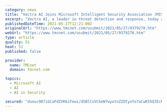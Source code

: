 ```yaml
---
category: news
title: "Vectra AI Joins Microsoft Intelligent Security Association (MISA)"
excerpt: "Vectra AI, a leader in threat detection and response, today announced that it has joined the Microsoft Intelligent Security Association (MISA). MISA is an ecosystem of independent software vendors and managed security service providers currently spearheading enterprise defense against the latest cyber threats."
publishedDateTime: 2021-05-27T12:21:00Z
originalUrl: "https://www.tmcnet.com/usubmit/2021/05/27/9379278.htm"
webUrl: "https://www.tmcnet.com/usubmit/2021/05/27/9379278.htm"
type: article
quality: 51
heat: 51
published: false

provider:
  name: TMCnet
  domain: tmcnet.com

topics:
  - Microsoft AI
  - AI
  - AI in Security

secured: "duouc907iGCaFdZVK6iFewi/dSBlCvVCkeW7wyotnZZOtyxYo7aCwKS5QIEcNIWZwr8dr91/zPcmktym9wZy4EBJN3jD1yRWGJdx8fTIsX278t0B+jUhyCauUDgFAZ/SEBBRu1uu1J4JLq7nn6W0LQPuSVyndCuqLFOSnZzeKxXIjUlPQCJudC+jKrB0iQPd8+6npUWIUBlmSogMYRg0hClM+EMag6JwVvdgTLgV0IF+CM3OESvUyT10NZJjrda+ryFQtYYTpbkWc3elaQqka7nAsf/PEINp3JWD6KSMW/sTpxrMmFpOQQbbEIeG5TIGzHuXtHfTP9xky5hdQ3BFBN4jDEhyS1Rqdqye0eMAmw4=;j5j3B65ZEAEE+lMfHI1RNQ=="
---
```



